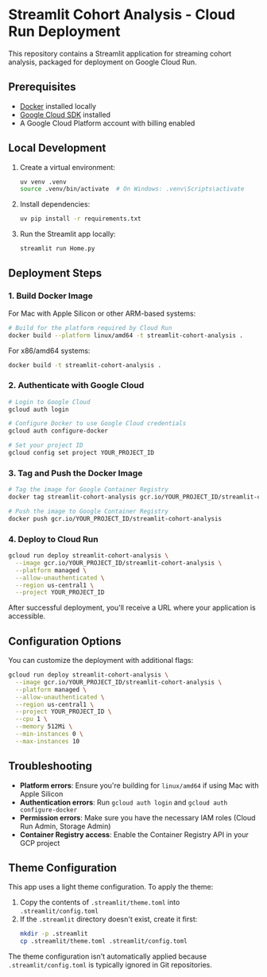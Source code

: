 # Streamlit Cohort Analysis - Cloud Run Deployment

This repository contains a Streamlit application for streaming cohort analysis, packaged for deployment on Google Cloud Run.

## Prerequisites

- [Docker](https://docs.docker.com/get-docker/) installed locally
- [Google Cloud SDK](https://cloud.google.com/sdk/docs/install) installed
- A Google Cloud Platform account with billing enabled

## Local Development

1. Create a virtual environment:
   ```bash
   uv venv .venv
   source .venv/bin/activate  # On Windows: .venv\Scripts\activate
   ```

2. Install dependencies:
   ```bash
   uv pip install -r requirements.txt
   ```

3. Run the Streamlit app locally:
   ```bash
   streamlit run Home.py
   ```

## Deployment Steps

### 1. Build Docker Image

For Mac with Apple Silicon or other ARM-based systems:
```bash
# Build for the platform required by Cloud Run
docker build --platform linux/amd64 -t streamlit-cohort-analysis .
```

For x86/amd64 systems:
```bash
docker build -t streamlit-cohort-analysis .
```

### 2. Authenticate with Google Cloud

```bash
# Login to Google Cloud
gcloud auth login

# Configure Docker to use Google Cloud credentials
gcloud auth configure-docker

# Set your project ID
gcloud config set project YOUR_PROJECT_ID
```

### 3. Tag and Push the Docker Image

```bash
# Tag the image for Google Container Registry
docker tag streamlit-cohort-analysis gcr.io/YOUR_PROJECT_ID/streamlit-cohort-analysis

# Push the image to Google Container Registry
docker push gcr.io/YOUR_PROJECT_ID/streamlit-cohort-analysis
```

### 4. Deploy to Cloud Run

```bash
gcloud run deploy streamlit-cohort-analysis \
  --image gcr.io/YOUR_PROJECT_ID/streamlit-cohort-analysis \
  --platform managed \
  --allow-unauthenticated \
  --region us-central1 \
  --project YOUR_PROJECT_ID
```

After successful deployment, you'll receive a URL where your application is accessible.

## Configuration Options

You can customize the deployment with additional flags:

```bash
gcloud run deploy streamlit-cohort-analysis \
  --image gcr.io/YOUR_PROJECT_ID/streamlit-cohort-analysis \
  --platform managed \
  --allow-unauthenticated \
  --region us-central1 \
  --project YOUR_PROJECT_ID \
  --cpu 1 \
  --memory 512Mi \
  --min-instances 0 \
  --max-instances 10
```

## Troubleshooting

- **Platform errors**: Ensure you're building for `linux/amd64` if using Mac with Apple Silicon
- **Authentication errors**: Run `gcloud auth login` and `gcloud auth configure-docker`
- **Permission errors**: Make sure you have the necessary IAM roles (Cloud Run Admin, Storage Admin)
- **Container Registry access**: Enable the Container Registry API in your GCP project

## Theme Configuration

This app uses a light theme configuration. To apply the theme:

1. Copy the contents of `.streamlit/theme.toml` into `.streamlit/config.toml`
2. If the `.streamlit` directory doesn't exist, create it first:
   ```bash
   mkdir -p .streamlit
   cp .streamlit/theme.toml .streamlit/config.toml
   ```

The theme configuration isn't automatically applied because `.streamlit/config.toml` is typically ignored in Git repositories.
